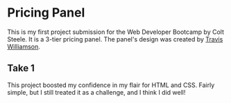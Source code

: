 # Pricing Panel
This is my first project submission for the Web Developer Bootcamp by Colt Steele. It is a 3-tier pricing panel. The panel's design was created by [Travis Williamson](https://codepen.io/travisw/pen/EvbKwd?editors=0010).

## Take 1
This project boosted my confidence in my flair for HTML and CSS. Fairly simple, but I still treated it as a challenge, and I think I did well!